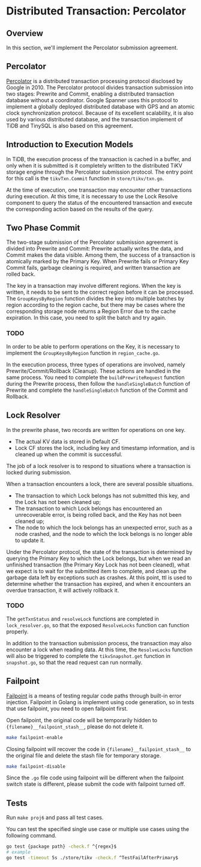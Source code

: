 # Distributed Transaction: Percolator

## Overview

In this section, we'll implement the Percolator submission agreement.

## Percolator

[Percolator](https://research.google/pubs/pub36726/) is a distributed transaction processing protocol disclosed by Google in 2010. The Percolator protocol divides transaction submission into two stages: Prewrite and Commit, enabling a distributed transaction database without a coordinator. Google Spanner uses this protocol to implement a globally deployed distributed database with GPS and an atomic clock synchronization protocol. Because of its excellent scalability, it is also used by various distributed database, and the transaction implement of TiDB and TinySQL is also based on this agreement.

## Introduction to Execution Models

In TiDB, the execution process of the transaction is cached in a buffer, and only when it is submitted is it completely written to the distributed TiKV storage engine through the Percolator submission protocol. The entry point for this call is the `tikvTxn.Commit` function in `store/tikv/txn.go`.

At the time of execution, one transaction may encounter other transactions during execution. At this time, it is necessary to use the Lock Resolve component to query the status of the encountered transaction and execute the corresponding action based on the results of the query.

## Two Phase Commit

The two-stage submission of the Percolator submission agreement is divided into Prewrite and Commit: Prewrite actually writes the data, and Commit makes the data visible. Among them, the success of a transaction is atomically marked by the Primary Key. When Prewrite fails or Primary Key Commit fails, garbage cleaning is required, and written transaction are rolled back.

The key in a transaction may involve different regions. When the key is written, it needs to be sent to the correct region before it can be processed. The `GroupKeysByRegion` function divides the key into multiple batches by region according to the region cache, but there may be cases where the corresponding storage node returns a Region Error due to the cache expiration. In this case, you need to split the batch and try again.

### TODO

In order to be able to perform operations on the Key, it is necessary to implement the `GroupKeysByRegion` function in `region_cache.go`.

In the execution process, three types of operations are involved, namely Prewrite/Commit/Rollback (Cleanup). These actions are handled in the same process. You need to complete the `buildPrewriteRequest` function during the Prewrite process, then follow the `handleSingleBatch` function of Prewrite and complete the `handleSingleBatch` function of the Commit and Rollback.

## Lock Resolver

In the prewrite phase, two records are written for operations on one key.

- The actual KV data is stored in Default CF.
- Lock CF stores the lock, including key and timestamp information, and is cleaned up when the commit is successful.

The job of a lock resolver is to respond to situations where a transaction is locked during submission.

When a transaction encounters a lock, there are several possible situations.

- The transaction to which Lock belongs has not submitted this key, and the Lock has not been cleaned up;
- The transaction to which Lock belongs has encountered an unrecoverable error, is being rolled back, and the Key has not been cleaned up;
- The node to which the lock belongs has an unexpected error, such as a node crashed, and the node to which the lock belongs is no longer able to update it.

Under the Percolator protocol, the state of the transaction is determined by querying the Primary Key to which the Lock belongs, but when we read an unfinished transaction (the Primary Key Lock has not been cleaned), what we expect is to wait for the submitted item to complete, and clean up the garbage data left by exceptions such as crashes. At this point, ttl is used to determine whether the transaction has expired, and when it encounters an overdue transaction, it will actively rollback it.

### TODO

The `getTxnStatus` and `resolveLock` functions are completed in `lock_resolver.go`, so that the exposed `ResolveLocks` function can function properly.

In addition to the transaction submission process, the transaction may also encounter a lock when reading data. At this time, the `ResolveLocks` function will also be triggered to complete the `tikvSnapshot.get` function in `snapshot.go`, so that the read request can run normally.

## Failpoint

[Failpoint](https://github.com/pingcap/failpoint) is a means of testing regular code paths through built-in error injection. Failpoint in Golang is implement using code generation, so in tests that use failpoint, you need to open failpoint first.

Open failpoint, the original code will be temporarily hidden to `{filename}__failpoint_stash__`, please do not delete it.

```sh
make failpoint-enable
```

Closing failpoint will recover the code in `{filename}__failpoint_stash__` to the original file and delete the stash file for temporary storage.

```sh
make failpoint-disable
```

Since the `.go` file code using failpoint will be different when the failpoint switch state is different, please submit the code with failpoint turned off.

## Tests

Run `make proj6` and pass all test cases.

You can test the specified single use case or multiple use cases using the following command.

```sh
go test {package path} -check.f ^{regex}$
# example
go test -timeout 5s ./store/tikv -check.f ^TestFailAfterPrimary$
```
